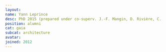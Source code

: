 ```yaml
---
layout:
name: Yann Leprince
desc: PhD 2015 (prepared under co-superv. J.-F. Mangin, D. Rivière, C. Poupon)
position: alumni
cat: gaia
subcat: architecture
avatar:
joined: 2012
---
```

